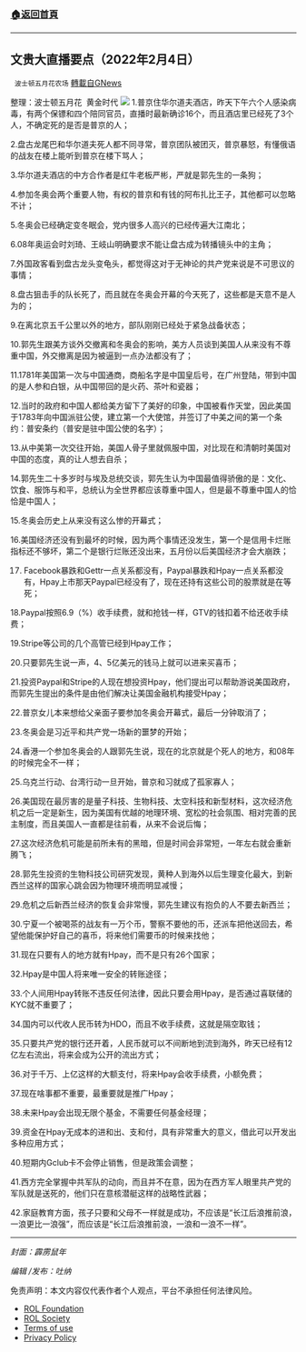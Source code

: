 ###  [:house:返回首頁](https://github.com/ourhimalayas/txt)
---


## 文贵大直播要点（2022年2月4日）
` 波士顿五月花农场` [轉載自GNews](https://gnews.org/zh-hans/1956282/)

整理：波士顿五月花  黄金时代
![](https://assets.gnews.org/wp-content/uploads/2022/02/20220128.jpg)
1.普京住华尔道夫酒店，昨天下午六个人感染病毒，有两个保镖和四个陪同官员，直播时最新确诊16个，而且酒店里已经死了3个人，不确定死的是否是普京的人；

2.盘古龙尾巴和华尔道夫死人都不同寻常，普京团队被团灭，普京暴怒，有懂俄语的战友在楼上能听到普京在楼下骂人；

3.华尔道夫酒店的中方合作者是红牛老板严彬，严就是郭先生的一条狗；

4.参加冬奥会两个重要人物，有权的普京和有钱的阿布扎比王子，其他都可以忽略不计；

5.冬奥会已经确定变冬眠会，党内很多人高兴的已经传遍大江南北；

6.08年奥运会时刘琦、王岐山明确要求不能让盘古成为转播镜头中的主角；

7.外国政客看到盘古龙头变龟头，都觉得这对于无神论的共产党来说是不可思议的事情；

8.盘古狙击手的队长死了，而且就在冬奥会开幕的今天死了，这些都是天意不是人为的；

9.在离北京五千公里以外的地方，部队刚刚已经处于紧急战备状态；

10.郭先生跟美方谈外交撤离和冬奥会的影响，美方人员谈到美国人从来没有不尊重中国，外交撤离是因为被逼到一点办法都没有了；

11.1781年美国第一次与中国通商，商船名字是中国皇后号，在广州登陆，带到中国的是人参和白银，从中国带回的是火药、茶叶和瓷器；

12.当时的政府和中国人都给美方留下了美好的印象，中国被看作天堂，因此美国于1783年向中国派驻公使，建立第一个大使馆，并签订了中美之间的第一个条约：普安条约（普安是驻中国公使的名字）；

13.从中美第一次交往开始，美国人骨子里就佩服中国，对比现在和清朝时美国对中国的态度，真的让人想去自杀；

14.郭先生二十多岁时与埃及总统交谈，郭先生认为中国最值得骄傲的是：文化、饮食、服饰与和平，总统认为全世界都应该尊重中国人，但是最不尊重中国人的恰恰是中国人；

15.冬奥会历史上从来没有这么惨的开幕式；

16.美国经济还没有到最坏的时候，因为两个事情还没发生，第一个是信用卡烂账指标还不够坏，第二个是银行烂账还没出来，五月份以后美国经济才会大崩跌；

17. Facebook暴跌和Gettr一点关系都没有，Paypal暴跌和Hpay一点关系都没有，Hpay上市那天Paypal已经没有了，现在还持有这些公司的股票就是在等死；

18.Paypal按照6.9（%）收手续费，就和抢钱一样，GTV的钱扣着不给还收手续费；

19.Stripe等公司的几个高管已经到Hpay工作；

20.只要郭先生说一声，4、5亿美元的钱马上就可以进来买喜币；

21.投资Paypal和Stripe的人现在想投资Hpay，他们提出可以帮助游说美国政府，而郭先生提出的条件是由他们解决让美国金融机构接受Hpay；

22.普京女儿本来想给父亲面子要参加冬奥会开幕式，最后一分钟取消了；

23.冬奥会是习近平和共产党一场新的噩梦的开始；

24.香港一个参加冬奥会的人跟郭先生说，现在的北京就是个死人的地方，和08年的时候完全不一样；

25.乌克兰行动、台湾行动一旦开始，普京和习就成了孤家寡人；

26.美国现在最厉害的是量子科技、生物科技、太空科技和新型材料，这次经济危机之后一定是新生，因为美国有优越的地理环境、宽松的社会氛围、相对完善的民主制度，而且美国人一直都是往前看，从来不会说后悔；

27.这次经济危机可能是前所未有的黑暗，但是时间会非常短，一年左右就会重新腾飞；

28.郭先生投资的生物科技公司研究发现，黄种人到海外以后生理变化最大，到新西兰这样的国家心跳会因为物理环境而明显减慢；

29.危机之后新西兰经济的恢复会非常慢，郭先生建议有抱负的人不要去新西兰；

30.宁夏一个被喝茶的战友有一万个币，警察不要他的币，还派车把他送回去，希望他能保护好自己的喜币，将来他们需要币的时候来找他；

31.现在只要有人的地方就有Hpay，而不是只有26个国家；

32.Hpay是中国人将来唯一安全的转账途径；

33.个人间用Hpay转账不违反任何法律，因此只要会用Hpay，是否通过喜联储的KYC就不重要了；

34.国内可以代收人民币转为HDO，而且不收手续费，这就是隔空取钱；

35.只要共产党的银行还开着，人民币就可以不间断地到流到海外，昨天已经有12亿左右流出，将来会成为公开的流出方式；

36.对于千万、上亿这样的大额支付，将来Hpay会收手续费，小额免费；

37.现在啥事都不重要，最重要就是推广Hpay；

38.未来Hpay会出现无限个基金，不需要任何基金经理；

39.资金在Hpay无成本的进和出、支和付，具有非常重大的意义，借此可以开发出多种应用方式；

40.短期内Gclub卡不会停止销售，但是政策会调整；

41.西方完全掌握中共军队的动向，而且并不在意，因为在西方军人眼里共产党的军队就是送死的，他们只在意核潜艇这样的战略性武器；

42.家庭教育方面，孩子只要和父母不一样就是成功，不应该是“长江后浪推前浪，一浪更比一浪强”，而应该是“长江后浪推前浪，一浪和一浪不一样”。

* * *

*封面：霹雳鼠年*

*编辑 /发布：吐纳*

 

免责声明：本文内容仅代表作者个人观点，平台不承担任何法律风险。

- [ROL Foundation](https://rolfoundation.org/)
- [ROL Society](https://rolsociety.org/)
- [Terms of use](https://gnews.org/terms-of-use-3/)
- [Privacy Policy](https://gnews.org/privacy-policy/)
